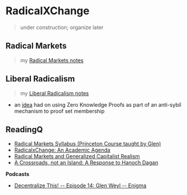 # RadicalXChange
> under construction; organize later

## Radical Markets
> my [Radical Markets notes](./RadicalMarkets.md)

## Liberal Radicalism
> my [Liberal Radicalism notes](./LiberalRadicalism.md)

* an [idea](./LibRad.md) had on using Zero Knowledge Proofs as part of an anti-sybil mechanism to proof set membership

## ReadingQ

* [Radical Markets Syllabus (Princeton Course taught by Glen)](https://www.dropbox.com/s/fjzbpaoiq545s55/Syllabus.pdf?dl=0)
* [RadicalxChange: An Academic Agenda](https://papers.ssrn.com/sol3/papers.cfm?abstract_id=3291055)
* [Radical Markets and Generalized Capitalist Realism](https://medium.com/@mittmattmutt/radical-markets-and-generalized-capitalist-realism-16213b71ed8)
* [A Crossroads, not an Island: A Response to Hanoch Dagan](https://papers.ssrn.com/sol3/papers.cfm?abstract_id=3306738)

**Podcasts**
* [Decentralize This! -- Episode 14: Glen Weyl -- Enigma](https://blog.enigma.co/decentralize-this-episode-14-glen-weyl-c4b5aec22bfe)